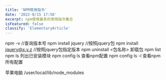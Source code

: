 ```yaml
---
title: 'NPM常用指令'
date: '2022-8/15 17:56'
excerpt: npm使用最多的常用指令集合
isFeatured: false
classify: 'ElementaryArticle'
---
```


npm -v				//查询版本号
npm install jquery			//按照jquery包
npm install jquery@x.y.z			//按照jquery包指定版本
npm uninstall  <包名称>	卸载包
npm list   npm ls 列出已安装模块
npm config ls   查看npm配置
npm config ls -l  查看npm所有配置

苹果电脑 /user/local/lib/node_modules